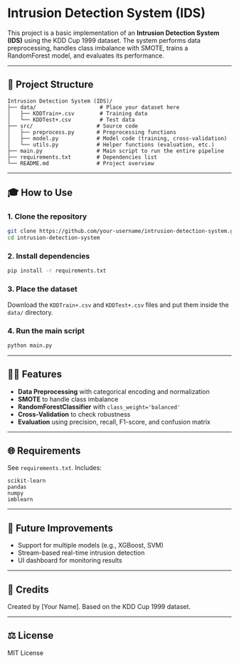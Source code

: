 # Intrusion Detection System (IDS)

This project is a basic implementation of an **Intrusion Detection System (IDS)** using the KDD Cup 1999 dataset. The system performs data preprocessing, handles class imbalance with SMOTE, trains a RandomForest model, and evaluates its performance.

---

## 📂 Project Structure

```
Intrusion Detection System (IDS)/
├── data/                    # Place your dataset here
│   ├── KDDTrain+.csv        # Training data
│   └── KDDTest+.csv         # Test data
├── src/                    # Source code
│   ├── preprocess.py       # Preprocessing functions
│   ├── model.py            # Model code (training, cross-validation)
│   └── utils.py            # Helper functions (evaluation, etc.)
├── main.py                 # Main script to run the entire pipeline
├── requirements.txt        # Dependencies list
└── README.md               # Project overview
```

---

## 🎓 How to Use

### 1. Clone the repository

```bash
git clone https://github.com/your-username/intrusion-detection-system.git
cd intrusion-detection-system
```

### 2. Install dependencies

```bash
pip install -r requirements.txt
```

### 3. Place the dataset

Download the `KDDTrain+.csv` and `KDDTest+.csv` files and put them inside the `data/` directory.

### 4. Run the main script

```bash
python main.py
```

---

## 👩‍💼 Features

* **Data Preprocessing** with categorical encoding and normalization
* **SMOTE** to handle class imbalance
* **RandomForestClassifier** with `class_weight='balanced'`
* **Cross-Validation** to check robustness
* **Evaluation** using precision, recall, F1-score, and confusion matrix

---

## 🌐 Requirements

See `requirements.txt`. Includes:

```
scikit-learn
pandas
numpy
imblearn
```

---

## 🚀 Future Improvements

* Support for multiple models (e.g., XGBoost, SVM)
* Stream-based real-time intrusion detection
* UI dashboard for monitoring results

---

## 🎉 Credits

Created by \[Your Name]. Based on the KDD Cup 1999 dataset.

---

## ⚖️ License

MIT License
